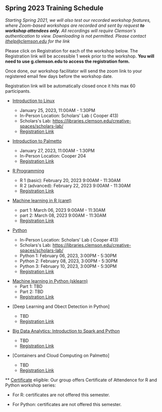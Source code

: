 ## Spring 2023 Training Schedule

*Starting Spring 2021, we will also test our recorded workshop features, 
where Zoom-based workshops are recorded and sent by request **to workshop attendees only**. All recordings will 
require Clemson's authentication to view. Downloading is not permitted. Please contact ithelp@clemson.edu for the link* 

Please click on Registration for each of the workshop below. The Registration link will be accessible 1 week prior to the workshop. **You will need to use g.clemson.edu to access the registration form.**

Once done, our workshop facilitator will send the zoom link to your registered email few days before the workshop date.

Registration link will be automatically closed once it hits max 60 participants.

- [Introduction to Linux](workshop.md#introduction-to-linux)  
    - January 25, 2023, 11:00AM - 1:30PM
    - In-Person Location: Scholars' Lab ( Cooper 413)
    - Scholars's Lab: https://libraries.clemson.edu/creative-spaces/scholars-lab/ 
    - [Registration Link](https://forms.gle/hVH4JmVC453sBVCJ8)
     
- [Introduction to Palmetto](workshop.md#introduction-to-research-computing-on-palmetto-cluster)
    - January 27, 2023, 11:00AM - 1:30PM
    - In-Person Location: Cooper 204
    - [Registration Link](https://forms.gle/KgCXbNUa6vQdrnZ67)
  
- [R Programming](workshop.md#introduction-to-data-science-using-r)
    - R 1 (basic): February 20, 2023 9:00AM - 11:30AM
    - R 2 (advanced): February 22, 2023 9:00AM - 11:30AM
    - [Registration Link](https://forms.gle/tgbAwZM61cuTefe59)
        
        
- [Machine learning in R (caret)](workshop.md#machine-learning-in-r)
    - part 1: March 06, 2023 9:00AM - 11:30AM
    - part 2: March 08, 2023 9:00AM - 11:30AM
    - [Registration Link](https://forms.gle/2PiAzZKzJc9Upwcj6)
   
 - [Python](workshop.md#introduction-to-programming-in-python)
    - In-Person Location: Scholars' Lab ( Cooper 413)
    - Scholars's Lab: https://libraries.clemson.edu/creative-spaces/scholars-lab/ 
    - Python 1: February 06, 2023, 3:00PM - 5:30PM
    - Python 2: February 08, 2023, 3:00PM - 5:30PM
    - Python 3: February 10, 2023, 3:00PM - 5:30PM
    - [Registration Link](https://forms.gle/Zbjo3Km5exjN5igi7)
<!---    - Registration opens on August 31 -->
    
    
    
- [Machine learning in Python (sklearn)](workshop.md#machine-learning-in-python)
    - Part 1: TBD
    - Part 2: TBD
    - [Registration Link]()
<!---    - [Registration Link](https://forms.gle/QB8LSzkJDE2GLcgGA) -->


- [Deep Learning and Obect Detection in Python]
    - TBD
    - [Registration Link]()
    

- [Big Data Analytics: Introduction to Spark and Python](workshop.md#introduction-to-big-data-analytics-using-sparkpython)    
    - TBD
    - [Registration Link]()
    
- [Containers and Cloud Computing on Palmetto]
    - TBD
    - [Registration Link]()
    
    
    
** [Certificate](https://www.palmetto.clemson.edu/palmetto/training/certificates/) eligible:
Our group offers Certificate of Attendence for R and Python workshop series:

- For R: certificates are not offered this semester.

- For Python: certificates are not offered this semester.
